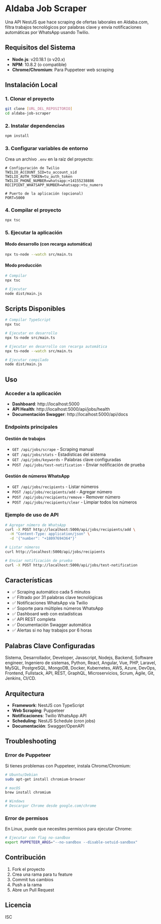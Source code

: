 # Aldaba Job Scraper

Una API NestJS que hace scraping de ofertas laborales en Aldaba.com, filtra trabajos tecnológicos por palabras clave y envía notificaciones automáticas por WhatsApp usando Twilio.

## Requisitos del Sistema

- **Node.js**: v20.18.1 (o v20.x)
- **NPM**: 10.8.2 (o compatible)
- **Chrome/Chromium**: Para Puppeteer web scraping

## Instalación Local

### 1. Clonar el proyecto
```bash
git clone [URL_DEL_REPOSITORIO]
cd aldaba-job-scraper
```

### 2. Instalar dependencias
```bash
npm install
```

### 3. Configurar variables de entorno
Crea un archivo `.env` en la raíz del proyecto:

```env
# Configuración de Twilio
TWILIO_ACCOUNT_SID=tu_account_sid
TWILIO_AUTH_TOKEN=tu_auth_token
TWILIO_PHONE_NUMBER=whatsapp:+14155238886
RECIPIENT_WHATSAPP_NUMBER=whatsapp:+tu_numero

# Puerto de la aplicación (opcional)
PORT=5000
```

### 4. Compilar el proyecto
```bash
npx tsc
```

### 5. Ejecutar la aplicación

#### Modo desarrollo (con recarga automática)
```bash
npx ts-node --watch src/main.ts
```

#### Modo producción
```bash
# Compilar
npx tsc

# Ejecutar
node dist/main.js
```

## Scripts Disponibles

```bash
# Compilar TypeScript
npx tsc

# Ejecutar en desarrollo
npx ts-node src/main.ts

# Ejecutar en desarrollo con recarga automática
npx ts-node --watch src/main.ts

# Ejecutar compilado
node dist/main.js
```

## Uso

### Acceder a la aplicación
- **Dashboard**: http://localhost:5000
- **API Health**: http://localhost:5000/api/jobs/health
- **Documentación Swagger**: http://localhost:5000/api/docs

### Endpoints principales

#### Gestión de trabajos
- `GET /api/jobs/scrape` - Scraping manual
- `GET /api/jobs/stats` - Estadísticas del sistema
- `GET /api/jobs/keywords` - Palabras clave configuradas
- `POST /api/jobs/test-notification` - Enviar notificación de prueba

#### Gestión de números WhatsApp
- `GET /api/jobs/recipients` - Listar números
- `POST /api/jobs/recipients/add` - Agregar número
- `POST /api/jobs/recipients/remove` - Remover número
- `POST /api/jobs/recipients/clear` - Limpiar todos los números

### Ejemplo de uso de API

```bash
# Agregar número de WhatsApp
curl -X POST http://localhost:5000/api/jobs/recipients/add \
  -H "Content-Type: application/json" \
  -d '{"number": "+18097694364"}'

# Listar números
curl http://localhost:5000/api/jobs/recipients

# Enviar notificación de prueba
curl -X POST http://localhost:5000/api/jobs/test-notification
```

## Características

- ✅ Scraping automático cada 5 minutos
- ✅ Filtrado por 31 palabras clave tecnológicas
- ✅ Notificaciones WhatsApp via Twilio
- ✅ Soporte para múltiples números WhatsApp
- ✅ Dashboard web con estadísticas
- ✅ API REST completa
- ✅ Documentación Swagger automática
- ✅ Alertas si no hay trabajos por 6 horas

## Palabras Clave Configuradas

Sistema, Desarrollador, Developer, Javascript, Nodejs, Backend, Software engineer, Ingeniero de sistemas, Python, React, Angular, Vue, PHP, Laravel, MySQL, PostgreSQL, MongoDB, Docker, Kubernetes, AWS, Azure, DevOps, Frontend, Fullstack, API, REST, GraphQL, Microservicios, Scrum, Agile, Git, Jenkins, CI/CD.

## Arquitectura

- **Framework**: NestJS con TypeScript
- **Web Scraping**: Puppeteer
- **Notificaciones**: Twilio WhatsApp API
- **Scheduling**: NestJS Schedule (cron jobs)
- **Documentación**: Swagger/OpenAPI

## Troubleshooting

### Error de Puppeteer
Si tienes problemas con Puppeteer, instala Chrome/Chromium:

```bash
# Ubuntu/Debian
sudo apt-get install chromium-browser

# macOS
brew install chromium

# Windows
# Descargar Chrome desde google.com/chrome
```

### Error de permisos
En Linux, puede que necesites permisos para ejecutar Chrome:

```bash
# Ejecutar con flag no-sandbox
export PUPPETEER_ARGS="--no-sandbox --disable-setuid-sandbox"
```

## Contribución

1. Fork el proyecto
2. Crea una rama para tu feature
3. Commit tus cambios
4. Push a la rama
5. Abre un Pull Request

## Licencia

ISC
